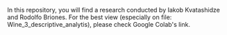 In this repository, you will find a research conducted by Iakob Kvatashidze and Rodolfo Briones.
For the best view (especially on file: Wine_3_descriptive_analytis), please check Google Colab's link.
